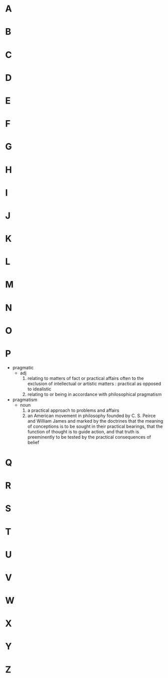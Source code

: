 # A
# B
# C
# D
# E
# F
# G
# H
# I
# J
# K
# L
# M
# N
# O
# P
+ pragmatic
    + adj
        1. relating to matters of fact or practical affairs often to the exclusion of intellectual or artistic matters : practical as opposed to idealistic
        2. relating to or being in accordance with philosophical pragmatism
+ pragmatism
    + noun
        1. a practical approach to problems and affairs
        2. an American movement in philosophy founded by C. S. Peirce and William James and marked by the doctrines that the meaning of conceptions is to be sought in their practical bearings, that the function of thought is to guide action, and that truth is preeminently to be tested by the practical consequences of belief
# Q
# R
# S
# T
# U
# V
# W
# X
# Y
# Z